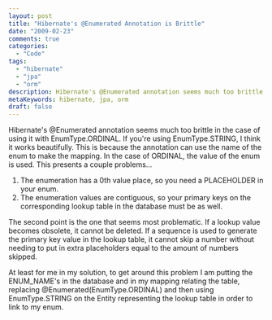 ```yaml
---
layout: post
title: "Hibernate's @Enumerated Annotation is Brittle"
date: "2009-02-23"
comments: true
categories:
  - "Code"
tags:
  - "hibernate"
  - "jpa"
  - "orm"
description: Hibernate's @Enumerated annotation seems much too brittle in the case of using it with EnumType.ORDINAL.   If you're using EnumType.STRING, I think it works
metaKeywords: hibernate, jpa, orm
draft: false
---
```


Hibernate's @Enumerated annotation seems much too brittle in the case of using it with EnumType.ORDINAL.   If you're using EnumType.STRING, I think it works beautifully.  This is because the annotation can use the name of the enum to make the mapping.  In the case of ORDINAL, the value of the enum is used.  This presents a couple problems...

<!--more-->

1. The enumeration has a 0th value place, so you need a PLACEHOLDER in your enum.
2. The enumeration values are contiguous, so your primary keys on the corresponding lookup table in the database must be as well.  

The second point is the one that seems most problematic.  If a lookup value becomes obsolete, it cannot be deleted.  If a sequence is used to generate the primary key value in the lookup table, it cannot skip a number without needing to put in extra placeholders equal to the amount of numbers skipped.

At least for me in my solution, to get around this problem I am putting the ENUM_NAME's in the database and in my mapping relating the table, replacing @Enumerated(EnumType.ORDINAL) and then using EnumType.STRING on the Entity representing the lookup table in order to link to my enum.

  
